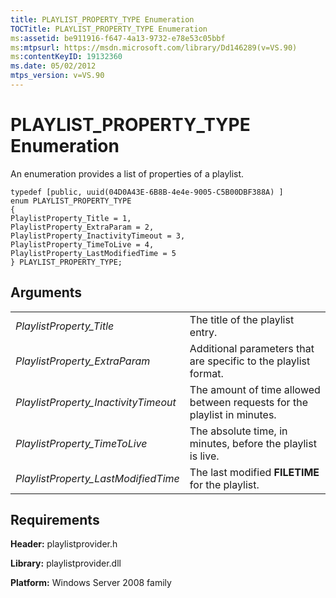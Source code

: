 ```yaml
---
title: PLAYLIST_PROPERTY_TYPE Enumeration
TOCTitle: PLAYLIST_PROPERTY_TYPE Enumeration
ms:assetid: be911916-f647-4a13-9732-e78e53c05bbf
ms:mtpsurl: https://msdn.microsoft.com/library/Dd146289(v=VS.90)
ms:contentKeyID: 19132360
ms.date: 05/02/2012
mtps_version: v=VS.90
---
```


# PLAYLIST\_PROPERTY\_TYPE Enumeration

An enumeration provides a list of properties of a playlist.

    typedef [public, uuid(04D0A43E-6B8B-4e4e-9005-C5B00DBF388A) ]
    enum PLAYLIST_PROPERTY_TYPE
    {
    PlaylistProperty_Title = 1,
    PlaylistProperty_ExtraParam = 2,
    PlaylistProperty_InactivityTimeout = 3,
    PlaylistProperty_TimeToLive = 4,
    PlaylistProperty_LastModifiedTime = 5
    } PLAYLIST_PROPERTY_TYPE;

## Arguments

|||
|--- |--- |
|*PlaylistProperty_Title*|The title of the playlist entry.|
|*PlaylistProperty_ExtraParam*|Additional parameters that are specific to the playlist format.|
|*PlaylistProperty_InactivityTimeout*|The amount of time allowed between requests for the playlist in minutes.|
|*PlaylistProperty_TimeToLive*|The absolute time, in minutes, before the playlist is live.|
|*PlaylistProperty_LastModifiedTime*|The last modified **FILETIME** for the playlist.|

## Requirements

**Header:** playlistprovider.h

**Library:** playlistprovider.dll

**Platform:** Windows Server 2008 family
